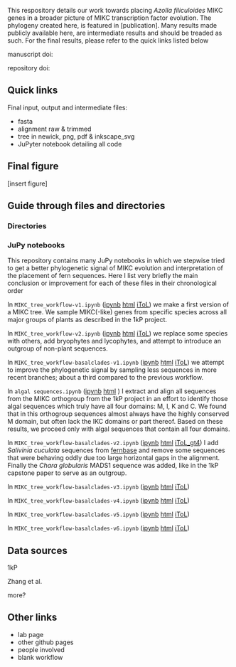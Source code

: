 This respository details our work towards placing _Azolla filiculoides_ MIKC genes in a broader picture of MIKC transcription factor evolution.
The phylogeny created here, is featured in \[publication\].
Many results made publicly available here, are intermediate results and should be treaded as such.
For the final results, please refer to the quick links listed below

manuscript doi:

repository doi:

## Quick links
Final input, output and intermediate files:
* fasta
* alignment raw & trimmed
* tree in newick, png, pdf & inkscape_svg
* JuPyter notebook detailing all code

## Final figure
\[insert figure\]

## Guide through files and directories

### Directories

### JuPy notebooks
This repository contains many JuPy notebooks in which we stepwise tried to get a better phylogenetic signal of MIKC evolution and interpretation of the placement of fern sequences.
Here I list very briefly the main conclusion or improvement for each of these files in their chronological order

In `MIKC_tree_workflow-v1.ipynb`
([ipynb](https://github.com/lauralwd/MIKC_tree/blob/master/MIKC_tree_workflow-v1.ipynb)
[html](https://htmlpreview.github.io/?https://github.com/lauralwd/MIKC_tree/blob/master/docs/MIKC_tree_workflow-v1.html)
[iToL](https://itol.embl.de/tree/9421021579373181591777160))
we make a first version of a MIKC tree.
We sample MIKC(-like) genes from specific species across all major groups of plants as described in the 1kP project.

In `MIKC_tree_workflow-v2.ipynb`
([ipynb](https://github.com/lauralwd/MIKC_tree/blob/master/MIKC_tree_workflow-v2.ipynb)
[html](https://htmlpreview.github.io/?https://github.com/lauralwd/MIKC_tree/blob/master/docs/MIKC_tree_workflow-v2.html)
[iToL](https://itol.embl.de/tree/9421021579263431592334615))
we replace some species with others, add bryophytes and lycophytes, and attempt to introduce an outgroup of non-plant sequences.

In `MIKC_tree_workflow-basalclades-v1.ipynb`
([ipynb](https://github.com/lauralwd/MIKC_tree/blob/master/MIKC_tree_workflow-basalclades-v1.ipynb)
[html](https://htmlpreview.github.io/?https://github.com/lauralwd/MIKC_tree/blob/master/docs/MIKC_tree_workflow-basalclades-v1.html)
[iToL](https://itol.embl.de/tree/9421021579288351592221930))
we attempt to improve the phylogenetic signal by sampling less sequences in more recent branches; about a third compared to the previous workflow.

In `algal sequences.ipynb`
([ipynb](https://github.com/lauralwd/MIKC_tree/blob/master/algal%20sequences.ipynb)
[html](https://htmlpreview.github.io/?https://github.com/lauralwd/MIKC_tree/blob/master/docs/algal_sequences.html)
)
I extract and align all sequences from the MIKC orthogroup from the 1kP project in an effort to identify those algal sequences which truly have all four domains: M, I, K and C.
We found that in this orthogroup sequences almost always have the highly conserved M domain, but often lack the IKC domains or part thereof.
Based on these results, we proceed only with algal sequences that contain all four domains.

In `MIKC_tree_workflow-basalclades-v2.ipynb`
([ipynb](https://github.com/lauralwd/MIKC_tree/blob/master/MIKC_tree_workflow-basalclades-v2.ipynb)
[html](https://htmlpreview.github.io/?https://github.com/lauralwd/MIKC_tree/blob/master/docs/MIKC_tree_workflow-basalclades-v2.ipynb)
[iToL_gt4](https://itol.embl.de/tree/13121158204159901593010248))
I add _Salivinia cuculata_ sequences from [fernbase](fernbase.org) and remove some sequences that were behaving oddly due too large horizontal gaps in the alignment.
Finally the _Chara globularis_ MADS1 sequence was added, like in the 1kP capstone paper to serve as an outgroup.

In `MIKC_tree_workflow-basalclades-v3.ipynb`
([ipynb](https://github.com/lauralwd/MIKC_tree/blob/master/MIKC_tree_workflow-basalclades-v3.ipynb)
[html](https://htmlpreview.github.io/?https://github.com/lauralwd/MIKC_tree/blob/master/docs/MIKC_tree_workflow-basalclades-v3.ipynb)
[iToL](https://itol.embl.de/tree/13121159166346421593419936))



In `MIKC_tree_workflow-basalclades-v4.ipynb`
([ipynb](https://github.com/lauralwd/MIKC_tree/blob/master/MIKC_tree_workflow-basalclades-v4.ipynb)
[html](https://htmlpreview.github.io/?https://github.com/lauralwd/MIKC_tree/blob/master/docs/MIKC_tree_workflow-basalclades-v4.ipynb)
[iToL](https://itol.embl.de/tree/9421021579173651593446746))

In `MIKC_tree_workflow-basalclades-v5.ipynb`
([ipynb](https://github.com/lauralwd/MIKC_tree/blob/master/MIKC_tree_workflow-basalclades-v5.ipynb)
[html](https://htmlpreview.github.io/?https://github.com/lauralwd/MIKC_tree/blob/master/docs/MIKC_tree_workflow-basalclades-v5.ipynb)
[iToL](https://itol.embl.de/tree/9421021579163171593685733))

In `MIKC_tree_workflow-basalclades-v6.ipynb`
([ipynb](https://github.com/lauralwd/MIKC_tree/blob/master/MIKC_tree_workflow-basalclades-v6.ipynb)
[html](https://htmlpreview.github.io/?https://github.com/lauralwd/MIKC_tree/blob/master/docs/MIKC_tree_workflow-basalclades-v6.ipynb)
[iToL](https://itol.embl.de/tree/942102157910201593716454))



## Data sources
1kP

Zhang et al.

more?

## Other links
 * lab page
 * other github pages
 * people involved
 * blank workflow

